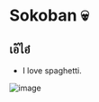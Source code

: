 # Sokoban :skull:

## เอ๊ไอ๋
- I love spaghetti.

![image](https://cdn.discordapp.com/attachments/1011579739523252277/1022857502821470298/unknown.png)
